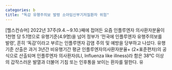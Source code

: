 ```yaml
---
categories: b
title: "독감 유행주의보 발령 소아임신부기저질환자 위험"
---
```

[헬스컨슈머] 2022년 37주(9.4.∼9.10.)째에 접어든 요즘 인플루엔자 의사환자분율이 1천명 당 5.1명으로 유행기준(4.9명)을 넘어 정부가 ‘전국에 인플루엔자 유행주의보를 발령’, 흔히 ‘독감’이라고 부르는 인플루엔자 감염 주의 및 예방을 당부하고 나섰다. 유행기준 산출은 과거 3년간 비유행기간 평균 인플루엔자의사환자분율+ (2×표준편차)의 공식으로 산출되며 인플루엔자 의사환자(ILI, Influenza like illness)라 함은 38℃ 이상의 갑작스러운 발열과 더불어 기침 또는 인후통을 보이는 환자를 말한다. 유